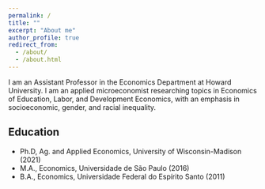 ```yaml
---
permalink: /
title: ""
excerpt: "About me"
author_profile: true
redirect_from: 
  - /about/
  - /about.html
---
```


I am an Assistant Professor in the Economics Department at Howard University. I am an applied microeconomist researching topics in Economics of Education, Labor, and Development Economics, with an emphasis in socioeconomic, gender, and racial inequality.

<h2>Education</h2>

  * Ph.D, Ag. and Applied Economics, University of Wisconsin-Madison (2021)
  * M.A., Economics, Universidade de S&atilde;o Paulo (2016)
  * B.A., Economics, Universidade Federal do Esp&iacute;rito Santo (2011)
